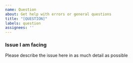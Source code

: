 ```yaml
---
name: Question
about: Get help with errors or general questions
title: "[QUESTION]"
labels: question
assignees: ''
---
```


<!--
Do you have a question about Yoda? We are happy to answer.

Use this template to ask us a question.

Please make sure no similar question was opened already and check the documentation.
To make it easier for us to help you, please try to follow the template below as closely as possible.

Please note, we only support the latest version of Yoda.
-->

### Issue I am facing
Please describe the issue here in as much detail as possible
